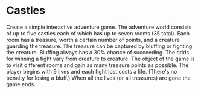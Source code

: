 # Castles

Create a simple interactive adventure game. The adventure world consists of up to five castles each of which has up to seven rooms (35 total). Each room has a treasure, worth a certain number of points, and a creature guarding the treasure. The treasure can be captured by bluffing or fighting the creature. Bluffing always has a 30% chance of succeeding. The odds for winning a fight vary from creature to creature. The object of the game is to visit different rooms and gain as many treasure points as possible. The player begins with 9 lives and each fight lost costs a life. (There's no penalty for losing a bluff.) When all the lives (or all treasures) are gone the game ends.